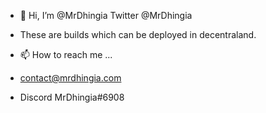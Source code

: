 - 👋 Hi, I’m @MrDhingia Twitter @MrDhingia
- These are builds which can be deployed in decentraland.

- 📫 How to reach me ...
- contact@mrdhingia.com
- Discord MrDhingia#6908

<!---
MrDhingia/MrDhingia is a ✨ special ✨ repository because its `README.md` (this file) appears on your GitHub profile.
You can click the Preview link to take a look at your changes.
--->
